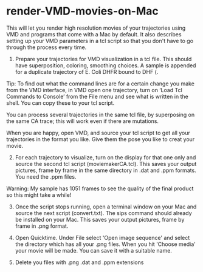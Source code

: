 # render-VMD-movies-on-Mac

This will let you render high resolution movies of your trajectories using VMD and programs that come with a Mac by default. It also describes setting up your VMD parameters in a tcl script so that you don't have to go through the process every time.

1. Prepare your trajectories for VMD visualization in a tcl file. This should have superposition, coloring, smoothing choices. A sample is appended for a duplicate trajectory of E. Coli DHFR bound to DHF (.

Tip: To find out what the command lines are for a certain change you make from the VMD interface, in VMD open one trajectory, turn on ‘Load Tcl Commands to Console’ from the File menu and see what is written in the shell. You can copy these to your tcl script.

You can process several trajectories in the same tcl file, by superposing on the same CA trace; this will work even if there are mutations. 

When you are happy, open VMD, and source your tcl script to get all your trajectories in the format you like. Give them the pose you like to creat your movie.

2. For each trajectory to visualize, turn on the display for that one only and source the second tcl script (moviemakerCA.tcl). This saves your output pictures, frame by frame in the same directory in .dat and .ppm formats. You need the .ppm files.

Warning: My sample has 1051 frames to see the quality of the final product so this might take a while!

3. Once the script stops running, open a terminal window on your Mac and source the next script (convert.txt). The sips command should already be installed on your Mac. This saves your output pictures, frame by frame in .png format. 

4. Open Quicktime. Under File select 'Open image sequence' and select the directory which has all your .png files. When you hit 'Choose media' your movie will be made. You can save it with a suitable name.

5. Delete you files with .png .dat and .ppm extensions

